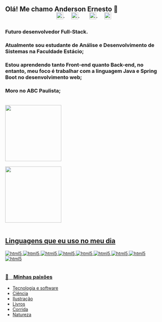 
##  Olá! Me chamo Anderson Ernesto 👋</br>

<p align="center" style="margin: -20px 0 30px">
   <a href="https://twitter.com/" target="_blank" style='margin-right:10px'>
    <img align="center" src="https://cdn.jsdelivr.net/npm/simple-icons@3.0.1/icons/twitter.svg" alt="twitter" height="22px" width="22px" />
  </a>
  &nbsp;&nbsp;
  <a href="https://stackoverflow.com" target="_blank" style='margin-right:10px'>
    <img align="center" src="https://cdn.jsdelivr.net/npm/simple-icons@3.0.1/icons/stackoverflow.svg" alt="stackoverflow" height="22px" width="22px" />
     <a href=" target="_blank" style='margin-right:10px'>    
  </a>
  &nbsp;&nbsp;
  <a href="https://www.linkedin.com/in/anderson-ernesto/" target="_blank" style='margin-right:10px'>
    <img align="center" src="https://cdn.jsdelivr.net/npm/simple-icons@3.0.1/icons/linkedin.svg" alt="linkedin" height="22px" width="22px" />
  </a>
  &nbsp;&nbsp;
  <a href="mailto:ernesto.franzee@gmail.com" target="_blank">
    <img align="center" src="https://cdn.jsdelivr.net/npm/simple-icons@3.0.1/icons/protonmail.svg" alt="email" height="22px" width="22px" />
  </a>
</p>


### Futuro desenvolvedor Full-Stack. 

### Atualmente sou estudante de Análise e Desenvolvimento de Sistemas na Faculdade Estácio; 

### Estou aprendendo tanto Front-end quanto Back-end, no entanto, meu foco é trabalhar com a linguagem Java e Spring Boot no desenvolvimento web;

### Moro no ABC Paulista;</br></br>

<p align="left" >
<a href="https://github.com/franze-ernesto">
<img loading="lazy" height="180em" src="https://github-readme-stats.vercel.app/api/top-langs/?username=franze-ernesto&layout=compact&langs_count=7&theme=dracula"/></br></br>
<img loading="lazy" height="180em" src="https://github-readme-stats.vercel.app/api?username=franze-ernesto&show_icons=true&theme=dracula&include_all_commits=true&count_private=true"/></br></br>
</p> 

## Linguagens que eu uso no meu dia

<div style="display=inline-block">
    <img align="center" alt="html5" src="https://img.shields.io/badge/HTML5-E34F26?style=for-the-badge&logo=html5&logoColor=white" />
    <img align="center" alt="html5" src="https://img.shields.io/badge/JavaScript-323330?style=for-the-badge&logo=javascript&logoColor=F7DF1E" />
    <img align="center" alt="html5" src="https://img.shields.io/badge/CSS3-1572B6?style=for-the-badge&logo=css3&logoColor=white" />
    <img align="center" alt="html5" src="https://img.shields.io/badge/React-20232A?style=for-the-badge&logo=react&logoColor=61DAFB" />
    <img align="center" alt="html5" src="https://img.shields.io/badge/Node.js-43853D?style=for-the-badge&logo=node.js&logoColor=white" />
    <img align="center" alt="html5" src="https://img.shields.io/badge/PHP-777BB4?style=for-the-badge&logo=php&logoColor=white" />
    <img align="center" alt="html5" src="https://img.shields.io/badge/Java-CC342D?style=for-the-badge&logo=Java&logoColor=white" />
    <img align="center" alt="html5" src="https://img.shields.io/badge/Spring-43853D?style=for-the-badge&logo=spring&logoColor=white" />
    <img align="center" alt="html5" src="https://img.shields.io/badge/MySQL-43853D?style=for-the-badge&logo=mysql&logoColor=white" /></br></br>
    
    
</div>

### 🧡 &nbsp;&nbsp;&nbsp;Minhas paixões

* Tecnologia e software
* Ciência 
* Ilustração
* Livros
* Corrida
* Natureza

<br/>









